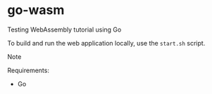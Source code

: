 # go-wasm
Testing WebAssembly tutorial using Go

To build and run the web application locally, use the `start.sh` script.

> [!note]
> Requirements:
> - Go
